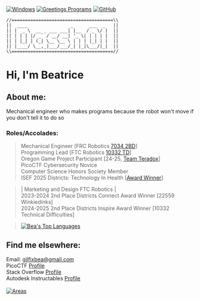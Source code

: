[![Windows](https://badgen.net/badge/icon/windows?icon=windows&label)](https://microsoft.com/windows/) [![Greetings Programs](https://img.shields.io/badge/Greetings-Program-blue.svg)](https://en.wikipedia.org/wiki/Tron) [![GitHub](https://img.shields.io/badge/--181717?logo=github&logoColor=ffffff)](https://github.com/)
```
//======================================\\
||  ____                _      ___  _   ||
|| |  _ \  __ _ ___ ___| |__  / _ \/ |  ||
|| | | | |/ _` / __/ __| '_ \| | | | |  ||
|| | |_| | (_| \__ \__ \ | | | |_| | |  ||
|| |____/ \__,_|___/___/_| |_|\___/|_|  ||
\\======================================//
```
# Hi, I'm Beatrice
## About me:
Mechanical engineer who makes programs because the robot won't move if you don't tell it to do so
### Roles/Accolades:
> Mechanical Engineer [FRC Robotics [7034 2BD](https://github.com/2BDetermined-7034)] \
> Programming Lead [FTC Robotics [10332 TD](https://github.com/TechnicalDifficulties10332)] \
> Oregon Game Project Participant [24-25, [Team Teradox](https://github.com/Teradoxx)] \
> PicoCTF Cybersecurity Novice  \
> Computer Science Honors Society Member \
> ISEF 2025 Districts: Technology In Health [[Award Winner](https://github.com/Dassh01/ISEF2025)] <br>

> | Marketing and Design FTC Robotics | <br>
> 2023-2024 2nd Place Districts Connect Award Winner [22559 Winkiedinks] <br>
> 2024-2025 2nd Place Districts Inspire Award Winner [10332 Technical Difficulties]

> [![Bea's Top Languages](https://github-readme-stats.vercel.app/api/top-langs/?username=Dassh01&theme=blue-green)](https://github.com/anuraghazra/github-readme-stats)


## Find me elsewhere:
Email: gilfixbea@gmail.com \
PicoCTF [Profile](https://play.picoctf.org/users/Dassh02) \
Stack Overflow [Profile](https://stackoverflow.com/users/27435257/dassh01) \
Autodesk Instructables [Profile](https://www.instructables.com/member/Dassh01/) \
<br> [![Areas](https://skillicons.dev/icons?i=idea,cpp,java,py,lua,js,androidstudio,docker,vscode,github,&perline=5)](https://skillicons.dev) 
